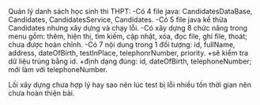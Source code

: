 Quản lý danh sách học sinh thi THPT:
-Có 4 file java: CandidatesDataBase, Candidates, CandidatesService, Candidates.
-Có 5 file java kế thừa Candidates nhưng xây dựng và chạy lỗi.
-Có xây dựng 8 chức năng trong menu gồm: thêm, hiện thị, tìm kiếm, cập nhật, xóa, đọc file, ghi file, thoát; chưa được hoàn chỉnh.
-Có 7 nội dung trong 1 đối tượng: id, fullName, address, dateOfBirth, testInPlace, telephonrNumber, priority.
+sẽ kiểm tra dữ liệu trùng bằng id.
+định dạng đúng: id, dateOfBirth, telephoneNumber; mới làm với telephoneNumber. 

Lối xây dựng chưa hợp lý hay sao nên lúc test bị lỗi nhiều tốn thời gian nên chưa hoàn thiện bài.